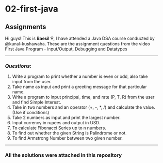 
# 02-first-java
## Assignments
Hi guys! This is **Baesil** 💗, I have attended a Java DSA course conducted by @kunal-kushawaha.
These are the assignment questions from the video [First Java Program - Input/Output, Debugging and Datatypes](https://youtu.be/TAtrPoaJ7gc)
___
### _Questions_:
1. Write a program to print whether a number is even or odd, also take input from the user.
2. Take name as input and print a greeting message for that particular name.
3. Write a program to input principal, time, and rate (P, T, R) from the user and find Simple Interest.
4. Take in two numbers and an operator (+, -, *, /) and calculate the value. (Use if conditions)
5. Take 2 numbers as input and print the largest number.
6. Input currency in rupees and output in USD.
7. To calculate Fibonacci Series up to n numbers.
8. To find out whether the given String is Palindrome or not.
9. To find Armstrong Number between two given number.

___
### All the solutions were attached in this repository